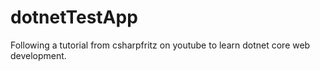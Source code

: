 # dotnetTestApp

Following a tutorial from csharpfritz on youtube to learn dotnet core web development.
